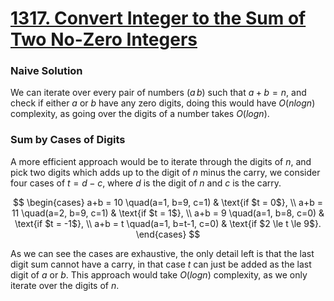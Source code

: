 # [1317. Convert Integer to the Sum of Two No-Zero Integers](https://leetcode.com/problems/convert-integer-to-the-sum-of-two-no-zero-integers/)

### Naive Solution

We can iterate over every pair of numbers $(a\,b)$ such that $a+b=n$, and check
if either $a$ or $b$ have any zero digits, doing this would have $O(nlogn)$
complexity, as going over the digits of a number takes $O(logn)$.

### Sum by Cases of Digits

A more efficient approach would be to iterate through the digits of $n$, and
pick two digits which adds up to the digit of $n$ minus the carry, we consider
four cases of $t=d-c$, where $d$ is the digit of $n$ and $c$ is the carry.

$$
\begin{cases}
a+b = 10 \quad(a=1, b=9, c=1)   & \text{if $t = 0$}, \\
a+b = 11 \quad(a=2, b=9, c=1)   & \text{if $t = 1$}, \\
a+b = 9  \quad(a=1, b=8, c=0)   & \text{if $t = -1$}, \\
a+b = t  \quad(a=1, b=t-1, c=0) & \text{if $2 \le t \le 9$}.
\end{cases}
$$

As we can see the cases are exhaustive, the only detail left is that the last
digit sum cannot have a carry, in that case $t$ can just be added as the last
digit of $a$ or $b$. This approach would take $O(logn)$ complexity, as we only
iterate over the digits of $n$.
